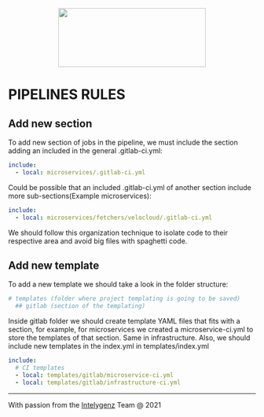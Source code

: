 <div align="center">
<img src="http://photos.prnewswire.com/prnfull/20141022/153661LOGO?p=publish"  width="300" height="120">
</div>

# PIPELINES RULES
## Add new section
To add new section of jobs in the pipeline, we must include the section adding an included in the general .gitlab-ci.yml:
```yaml
include:
  - local: microservices/.gitlab-ci.yml
```
Could be possible that an included .gitlab-ci.yml of another section include more sub-sections(Example microservices):
```yaml
include:
  - local: microservices/fetchers/velocloud/.gitlab-ci.yml
```
We should follow this organization technique to isolate code to their respective area and avoid big files with
spaghetti code.

## Add new template
To add a new template we should take a look in the folder structure:
```yaml
# templates (folder where project templating is going to be saved)
  ## gitlab (section of the templating)
```
Inside gitlab folder we should create template YAML files that fits with a section, for example, for microservices
we created a microservice-ci.yml to store the templates of that section. Same in infrastructure. Also, we should include 
new templates in the index.yml in templates/index.yml
```yaml
include:
  # CI templates
  - local: templates/gitlab/microservice-ci.yml
  - local: templates/gitlab/infrastructure-ci.yml
```

---
With passion from the [Intelygenz](https://www.intelygenz.com) Team @ 2021
